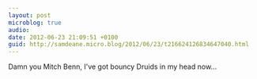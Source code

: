 ```yaml
---
layout: post
microblog: true
audio: 
date: 2012-06-23 21:09:51 +0100
guid: http://samdeane.micro.blog/2012/06/23/t216624126834647040.html
---
```

Damn you Mitch Benn, I've got bouncy Druids in my head now...
